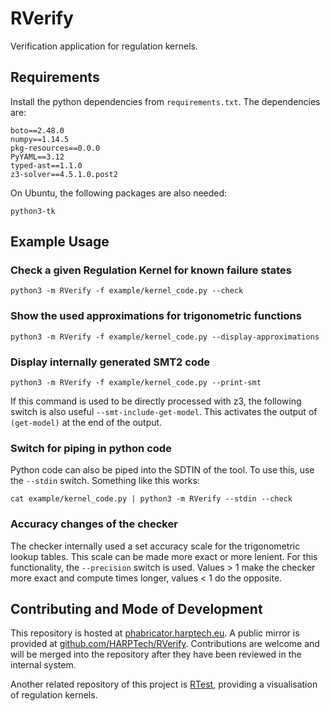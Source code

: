 RVerify
=======

Verification application for regulation kernels. 

Requirements
------------

Install the python dependencies from `requirements.txt`. The dependencies are:

	boto==2.48.0
	numpy==1.14.5
	pkg-resources==0.0.0
	PyYAML==3.12
	typed-ast==1.1.0
	z3-solver==4.5.1.0.post2
	
On Ubuntu, the following packages are also needed:

    python3-tk

Example Usage
-------------

### Check a given Regulation Kernel for known failure states 

    python3 -m RVerify -f example/kernel_code.py --check
	
### Show the used approximations for trigonometric functions

    python3 -m RVerify -f example/kernel_code.py --display-approximations

### Display internally generated SMT2 code

    python3 -m RVerify -f example/kernel_code.py --print-smt 
	
If this command is used to be directly processed with z3, the following switch is
also useful `--smt-include-get-model`. This activates the output of
`(get-model)` at the end of the output.

### Switch for piping in python code

Python code can also be piped into the SDTIN of the tool. To use this, use the
`--stdin` switch. Something like this works:

    cat example/kernel_code.py | python3 -m RVerify --stdin --check
	
### Accuracy changes of the checker

The checker internally used a set accuracy scale for the trigonometric lookup tables. This
scale can be made more exact or more lenient. For this functionality, the `--precision` switch
is used. Values > 1 make the checker more exact and compute times longer, values < 1 
do the opposite.

Contributing and Mode of Development
------------------------------------

This repository is hosted at [phabricator.harptech.eu](https://phabricator.harptech.eu).
A public mirror is provided
at [github.com/HARPTech/RVerify](https://github.com/HARPTech/RVerify). Contributions
are welcome and will be merged into the repository after they have been reviewed
in the internal system.

Another related repository of this project is [RTest](../RTest), providing a visualisation
of regulation kernels.
